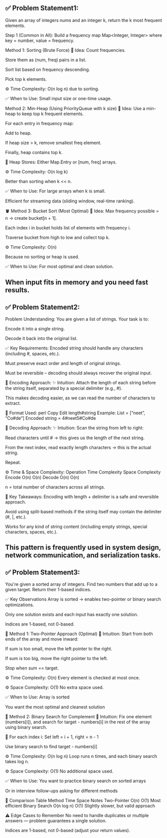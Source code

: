 ## ✅ Problem Statement1:
Given an array of integers nums and an integer k, return the k most frequent elements.

Step 1 (Common in All):
Build a frequency map Map<Integer, Integer> where key = number, value = frequency.

Method 1: Sorting (Brute Force)
🔧 Idea:
Count frequencies.

Store them as (num, freq) pairs in a list.

Sort list based on frequency descending.

Pick top k elements.

⚙️ Time Complexity:
O(n log n) due to sorting.

✅ When to Use:
Small input size or one-time usage.

Method 2: Min-Heap (Using PriorityQueue with k size)
🔧 Idea:
Use a min-heap to keep top k frequent elements.

For each entry in frequency map:

Add to heap.

If heap size > k, remove smallest freq element.

Finally, heap contains top k.

📌 Heap Stores:
Either Map.Entry or [num, freq] arrays.

⚙️ Time Complexity:
O(n log k)

Better than sorting when k << n.

✅ When to Use:
For large arrays when k is small.

Efficient for streaming data (sliding window, real-time ranking).

🪣 Method 3: Bucket Sort (Most Optimal)
🔧 Idea:
Max frequency possible = n → create bucket[n + 1].

Each index i in bucket holds list of elements with frequency i.

Traverse bucket from high to low and collect top k.

⚙️ Time Complexity:
O(n)

Because no sorting or heap is used.

✅ When to Use:
For most optimal and clean solution.

When input fits in memory and you need fast results.
--------------------------------------------------------------------------
## ✅ Problem Statement2:
Problem Understanding:
You are given a list of strings.
Your task is to:

Encode it into a single string.

Decode it back into the original list.

✅ Key Requirements:
Encoded string should handle any characters (including #, spaces, etc.).

Must preserve exact order and length of original strings.

Must be reversible – decoding should always recover the original input.

🔧 Encoding Approach:
✨ Intuition:
Attach the length of each string before the string itself, separated by a special delimiter (e.g., #).

This makes decoding easier, as we can read the number of characters to extract.

🔁 Format Used:
perl
Copy
Edit
length#string
Example:
List = [“neet”, “Co#de”]
Encoded string = 4#neet5#Co#de

🔄 Decoding Approach:
✨ Intuition:
Scan the string from left to right:

Read characters until # → this gives us the length of the next string.

From the next index, read exactly length characters → this is the actual string.

Repeat.

⚙️ Time & Space Complexity:
Operation	Time Complexity	Space Complexity
Encode	O(n)	O(n)
Decode	O(n)	O(n)

n = total number of characters across all strings.

🧠 Key Takeaways:
Encoding with length + delimiter is a safe and reversible approach.

Avoid using split-based methods if the string itself may contain the delimiter (#, |, etc.).

Works for any kind of string content (including empty strings, special characters, spaces, etc.).

This pattern is frequently used in system design, network communication, and serialization tasks.
-----------------------------------------------------------------------------
## ✅ Problem Statement3:
You're given a sorted array of integers.
Find two numbers that add up to a given target.
Return their 1-based indices.


✅ Key Observations
Array is sorted → enables two-pointer or binary search optimizations.

Only one solution exists and each input has exactly one solution.

Indices are 1-based, not 0-based.

🔸 Method 1: Two-Pointer Approach (Optimal)
🧠 Intuition:
Start from both ends of the array and move inward:

If sum is too small, move the left pointer to the right.

If sum is too big, move the right pointer to the left.

Stop when sum == target.

⚙️ Time Complexity: O(n)
Every element is checked at most once.

⚙️ Space Complexity: O(1)
No extra space used.

✅ When to Use:
Array is sorted

You want the most optimal and cleanest solution

🔸 Method 2: Binary Search for Complement
🧠 Intuition:
Fix one element (numbers[i]), and search for target - numbers[i] in the rest of the array using binary search.

🔁 For each index i:
Set left = i + 1, right = n - 1

Use binary search to find target - numbers[i]

⚙️ Time Complexity: O(n log n)
Loop runs n times, and each binary search takes log n.

⚙️ Space Complexity: O(1)
No additional space used.

✅ When to Use:
You want to practice binary search on sorted arrays

Or in interview follow-ups asking for different methods

🔄 Comparison Table
Method	Time	Space	Notes
Two-Pointer	O(n)	O(1)	Most efficient
Binary Search	O(n log n)	O(1)	Slightly slower, but valid approach

⚠️ Edge Cases to Remember
No need to handle duplicates or multiple answers — problem guarantees a single solution.

Indices are 1-based, not 0-based (adjust your return values).

